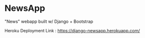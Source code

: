 # NewsApp
"News" webapp built w/ Django + Bootstrap 

Heroku Deployment Link : https://django-newsapp.herokuapp.com/
